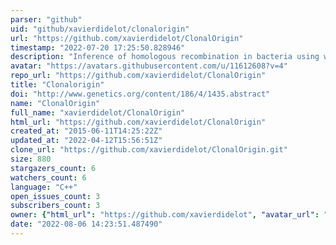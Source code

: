 ```yaml
---
parser: "github"
uid: "github/xavierdidelot/clonalorigin"
url: "https://github.com/xavierdidelot/ClonalOrigin"
timestamp: "2022-07-20 17:25:50.828946"
description: "Inference of homologous recombination in bacteria using whole genome sequences"
avatar: "https://avatars.githubusercontent.com/u/11612608?v=4"
repo_url: "https://github.com/xavierdidelot/ClonalOrigin"
title: "Clonalorigin"
doi: "http://www.genetics.org/content/186/4/1435.abstract"
name: "ClonalOrigin"
full_name: "xavierdidelot/ClonalOrigin"
html_url: "https://github.com/xavierdidelot/ClonalOrigin"
created_at: "2015-06-11T14:25:22Z"
updated_at: "2022-04-12T15:56:51Z"
clone_url: "https://github.com/xavierdidelot/ClonalOrigin.git"
size: 880
stargazers_count: 6
watchers_count: 6
language: "C++"
open_issues_count: 3
subscribers_count: 3
owner: {"html_url": "https://github.com/xavierdidelot", "avatar_url": "https://avatars.githubusercontent.com/u/11612608?v=4", "login": "xavierdidelot", "type": "User"}
date: "2022-08-06 14:23:51.487490"
---
```

